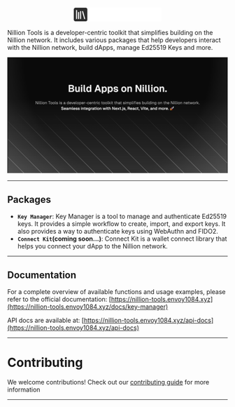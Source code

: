 <p align="center">
  <img src="./assets/logo-text.png" alt="Nillion Tools"  width="200px"/>
</p>

Nillion Tools is a developer-centric toolkit that simplifies building on the Nillion network. It includes various packages that help developers interact with the Nillion network, build dApps, manage Ed25519 Keys and more.

![OG Image](assets/og.png)

---

## Packages

- **`Key Manager`**: Key Manager is a tool to manage and authenticate Ed25519 keys. It provides a simple workflow to create, import, and export keys. It also provides a way to authenticate keys using WebAuthn and FIDO2.
- **`Connect Kit`(coming soon...)**: Connect Kit is a wallet connect library that helps you connect your dApp to the Nillion network.

---

## Documentation

For a complete overview of available functions and usage examples, please refer to the official documentation: [https://nillion-tools.envoy1084.xyz](https://nillion-tools.envoy1084.xyz/docs/key-manager)

API docs are available at: [https://nillion-tools.envoy1084.xyz/api-docs](https://nillion-tools.envoy1084.xyz/api-docs)

---

# Contributing

We welcome contributions! Check out our [contributing guide](./CONTRIBUTING.md) for more information

---
